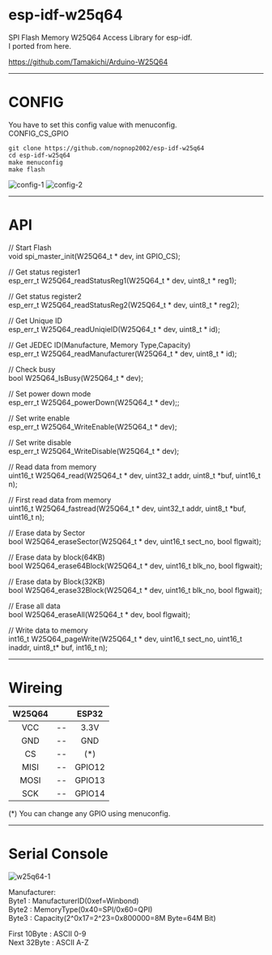 # esp-idf-w25q64
SPI Flash Memory W25Q64 Access Library for esp-idf.   
I ported from here.   

https://github.com/Tamakichi/Arduino-W25Q64

---

# CONFIG
You have to set this config value with menuconfig.   
CONFIG_CS_GPIO   

```
git clone https://github.com/nopnop2002/esp-idf-w25q64
cd esp-idf-w25q64
make menuconfig
make flash
```

![config-1](https://user-images.githubusercontent.com/6020549/59921481-bd014f00-9468-11e9-9e7a-0f2c74c8cca5.jpg)
![config-2](https://user-images.githubusercontent.com/6020549/59921484-becb1280-9468-11e9-994b-9b9e1e9edae6.jpg)

---

# API

// Start Flash  
void spi_master_init(W25Q64_t * dev, int GPIO_CS);  

// Get status register1  
esp_err_t W25Q64_readStatusReg1(W25Q64_t * dev, uint8_t * reg1);  

// Get status register2  
esp_err_t W25Q64_readStatusReg2(W25Q64_t * dev, uint8_t * reg2);  

// Get Unique ID  
esp_err_t W25Q64_readUniqieID(W25Q64_t * dev, uint8_t * id);  

// Get JEDEC ID(Manufacture, Memory Type,Capacity)  
esp_err_t W25Q64_readManufacturer(W25Q64_t * dev, uint8_t * id);  

// Check busy  
bool W25Q64_IsBusy(W25Q64_t * dev);  

// Set power down mode  
esp_err_t W25Q64_powerDown(W25Q64_t * dev);;  

// Set write enable  
esp_err_t W25Q64_WriteEnable(W25Q64_t * dev);  

// Set write disable  
esp_err_t W25Q64_WriteDisable(W25Q64_t * dev);  

// Read data from memory  
uint16_t W25Q64_read(W25Q64_t * dev, uint32_t addr, uint8_t *buf, uint16_t n);   

// First read data from memory  
uint16_t W25Q64_fastread(W25Q64_t * dev, uint32_t addr, uint8_t *buf, uint16_t n);  

// Erase data by Sector  
bool W25Q64_eraseSector(W25Q64_t * dev, uint16_t sect_no, bool flgwait);  

// Erase data by block(64KB)  
bool W25Q64_erase64Block(W25Q64_t * dev, uint16_t blk_no, bool flgwait);  

// Erase data by Block(32KB)  
bool W25Q64_erase32Block(W25Q64_t * dev, uint16_t blk_no, bool flgwait);  

// Erase all data  
bool W25Q64_eraseAll(W25Q64_t * dev, bool flgwait);  

// Write data to memory  
int16_t W25Q64_pageWrite(W25Q64_t * dev, uint16_t sect_no, uint16_t inaddr, uint8_t* buf, int16_t n);  

---

# Wireing  

|W25Q64||ESP32|
|:-:|:-:|:-:|
|VCC|--|3.3V|
|GND|--|GND|
|CS|--|(*)|
|MISI|--|GPIO12|
|MOSI|--|GPIO13|
|SCK|--|GPIO14|

(*) You can change any GPIO using menuconfig.   

---

# Serial Console   

![w25q64-1](https://user-images.githubusercontent.com/6020549/59921463-b1ae2380-9468-11e9-9353-0ba07faecfdd.jpg)

Manufacturer:  
Byte1 : ManufacturerID(0xef=Winbond)  
Byte2 : MemoryType(0x40=SPI/0x60=QPI)  
Byte3 : Capacity(2^0x17=2^23=0x800000=8M Byte=64M Bit)  

First 10Byte : ASCII 0-9  
Next 32Byte : ASCII A-Z  


